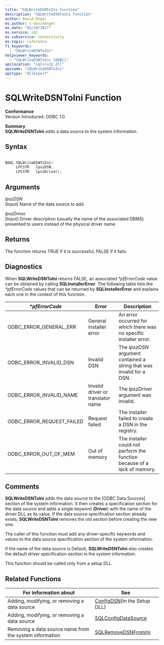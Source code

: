 ```yaml
---
title: "SQLWriteDSNToIni Function"
description: "SQLWriteDSNToIni Function"
author: David-Engel
ms.author: v-davidengel
ms.date: "01/19/2017"
ms.service: sql
ms.subservice: connectivity
ms.topic: reference
f1_keywords:
  - "SQLWriteDSNToIni"
helpviewer_keywords:
  - "SQLWriteDSNToIni [ODBC]"
apilocation: "sqlsrv32.dll"
apiname: "SQLWriteDSNToIni"
apitype: "dllExport"
---
```

# SQLWriteDSNToIni Function
**Conformance**  
 Version Introduced: ODBC 1.0  
  
 **Summary**  
 **SQLWriteDSNToIni** adds a data source to the system information.  
  
## Syntax  
  
```cpp  
  
BOOL SQLWriteDSNToIni(  
     LPCSTR   lpszDSN,  
     LPCSTR   lpszDriver);  
```  
  
## Arguments  
 *lpszDSN*  
 [Input] Name of the data source to add.  
  
 *lpszDriver*  
 [Input] Driver description (usually the name of the associated DBMS) presented to users instead of the physical driver name.  
  
## Returns  
 The function returns TRUE if it is successful, FALSE if it fails.  
  
## Diagnostics  
 When **SQLWriteDSNToIni** returns FALSE, an associated *\*pfErrorCode* value can be obtained by calling **SQLInstallerError**. The following table lists the *\*pfErrorCode* values that can be returned by **SQLInstallerError** and explains each one in the context of this function.  
  
|*\*pfErrorCode*|Error|Description|  
|---------------------|-----------|-----------------|  
|ODBC_ERROR_GENERAL_ERR|General installer error|An error occurred for which there was no specific installer error.|  
|ODBC_ERROR_INVALID_DSN|Invalid DSN|The *lpszDSN* argument contained a string that was invalid for a DSN.|  
|ODBC_ERROR_INVALID_NAME|Invalid driver or translator name|The *lpszDriver* argument was invalid.|  
|ODBC_ERROR_REQUEST_FAILED|Request failed|The installer failed to create a DSN in the registry.|  
|ODBC_ERROR_OUT_OF_MEM|Out of memory|The installer could not perform the function because of a lack of memory.|  
  
## Comments  
 **SQLWriteDSNToIni** adds the data source to the [ODBC Data Sources] section of the system information. It then creates a specification section for the data source and adds a single keyword (**Driver**) with the name of the driver DLL as its value. If the data source specification section already exists, **SQLWriteDSNToIni** removes the old section before creating the new one.  
  
 The caller of this function must add any driver-specific keywords and values to the data source specification section of the system information.  
  
 If the name of the data source is Default, **SQLWriteDSNToIni** also creates the default driver specification section in the system information.  
  
 This function should be called only from a setup DLL.  
  
## Related Functions  
  
|For information about|See|  
|---------------------------|---------|  
|Adding, modifying, or removing a data source|[ConfigDSN](../../../odbc/reference/syntax/configdsn-function.md)(in the Setup DLL)|  
|Adding, modifying, or removing a data source|[SQLConfigDataSource](../../../odbc/reference/syntax/sqlconfigdatasource-function.md)|  
|Removing a data source name from the system information|[SQLRemoveDSNFromIni](../../../odbc/reference/syntax/sqlremovedsnfromini-function.md)|

